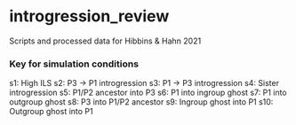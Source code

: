 # introgression_review
Scripts and processed data for Hibbins &amp; Hahn 2021

### Key for simulation conditions

s1: High ILS 
s2: P3 -> P1 introgression
s3: P1 -> P3 introgression
s4: Sister introgression
s5: P1/P2 ancestor into P3
s6: P1 into ingroup ghost
s7: P1 into outgroup ghost
s8: P3 into P1/P2 ancestor
s9: Ingroup ghost into P1
s10: Outgroup ghost into P1
